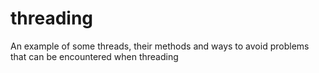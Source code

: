# threading
An example of some threads, their methods and ways to avoid problems that can be encountered when threading
